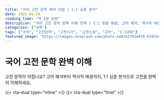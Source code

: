 ```yaml
---
title: "국어 고전 문학 해석 비법 | 1:1 심층 분석"
date: 2025-01-28
reading_time: "약 1분 분량"
description: "국어 고전 문학 완벽 이해 전략 | 1:1 맞춤 해설, 고어 해석, 역사적 배경 [2025년]"
categories: ["과목"]
tags: ["국어", "고전문학", "고전시가", "고전소설", "고어", "1:1과외"]
featured_image: "https://images.unsplash.com/photo-1481627834876-b7833e8f5570?w=1200&h=630&fit=crop"
---
```


# 국어 고전 문학 완벽 이해

고전 문학이 어렵나요? 고어 해석부터 역사적 배경까지, 1:1 심층 분석으로 고전을 완벽히 이해하세요.

{{< cta-dual type="inline" >}}
{{< cta-dual type="final" >}}
